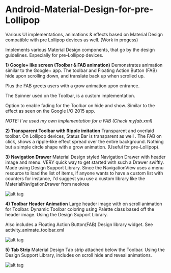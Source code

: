 # Android-Material-Design-for-pre-Lollipop
Various UI implementations, animations &amp; effects  based on Material Design compatible with pre Lollipop devices as well. (Work in progess)

Implements various Material Design components, that go by the design guidelines. Especially for pre-Lollipop devices.


<b>1) Google+ like screen (Toolbar & FAB animation)</b>
Demonstrates animation similar to the Google+ app. The toolbar and Floating Action Button (FAB) hide upon scrolling down, and translate back up when scrolled up.

Plus the FAB greets users with a grow animation upon entrance.

The Spinner used on the Toolbar, is a custom implementation.

Option to enable fading for the Toolbar on hide and show. Similar to the effect as seen on the Google I/O 2015 app.

<i>NOTE: I've used my own implementation for a FAB (Check myfab.xml)</i>

<b>2) Transparent Toolbar with Ripple imitation</b>
Transparent and overlaid toolbar. On Lollipop devices, Status Bar is transparent as well . The FAB on click, shows a ripple-like effect spread over the entire background. Nothing but a simple circle shape with a grow animation. (Useful for pre-Lollipop).

<b>3) Navigation Drawer</b>
Material Design styled Navigation Drawer with header image and menu. VERY quick way to get started with such a Drawer swiftly. Made using Design Support Library. Since the NavigationView uses a menu resource to load the list of items, if anyone wants to have a custom list with counters for instance, I'd suggest you use a custom library like the MaterialNavigationDrawer from neokree

![alt tag](http://blog.grafixartist.com/wp-content/uploads/2015/05/navigation-drawer-material-design.gif)

<b>4) Toolbar Header Animation</b>
Large header image with on scroll animation for Toolbar. Dynamic Toolbar coloring using Palette class based off the header image. Using the Design Support Library. 

Also includes a Floating Action Button(FAB) Design library widget. See activity_animate_toolbar.xml

![alt tag](http://blog.grafixartist.com/wp-content/uploads/2015/06/toolbar-header-animation.gif)

<b>5) Tab Strip </b>
Material Design Tab strip attached below the Toolbar. Using the Design Support Library, includes on scroll hide and reveal animations.

![alt tag](http://blog.grafixartist.com/wp-content/uploads/2015/06/tabs-defined-e1433590539228.png)



